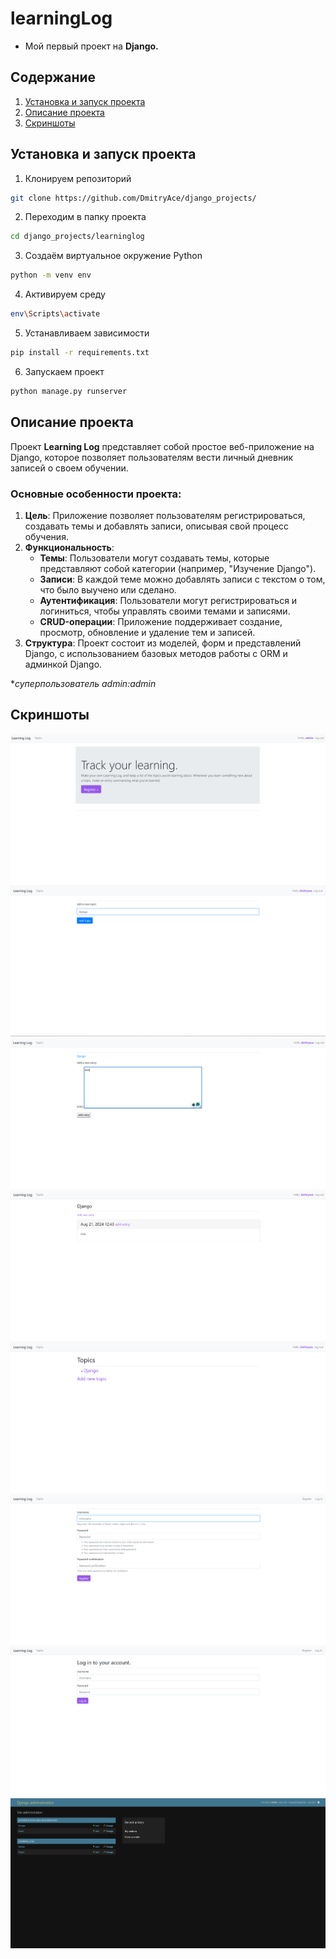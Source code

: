 # learningLog
- Мой первый проект на **Django.**
## Содержание
1. [Установка и запуск проекта](#установка-и-запуск-проекта)
2. [Описание проекта](#описание-проекта)
3. [Скриншоты](#скриншоты)

## Установка и запуск проекта
1. Клонируем репозиторий
```bash
git clone https://github.com/DmitryAce/django_projects/
```
2. Переходим в папку проекта
```bash
cd django_projects/learninglog
```
3. Создаём виртуальное окружение Python
```bash
python -m venv env
```
4. Активируем среду
```bash
env\Scripts\activate
```
5. Устанавливаем зависимости
```bash
pip install -r requirements.txt
```
6. Запускаем проект
```bash
python manage.py runserver
```

## Описание проекта
Проект **Learning Log** представляет собой простое веб-приложение на Django, которое позволяет пользователям вести личный дневник записей о своем обучении.

### Основные особенности проекта:
1. **Цель**: Приложение позволяет пользователям регистрироваться, создавать темы и добавлять записи, описывая свой процесс обучения.
2. **Функциональность**:
   - **Темы**: Пользователи могут создавать темы, которые представляют собой категории (например, "Изучение Django").
   - **Записи**: В каждой теме можно добавлять записи с текстом о том, что было выучено или сделано.
   - **Аутентификация**: Пользователи могут регистрироваться и логиниться, чтобы управлять своими темами и записями.
   - **CRUD-операции**: Приложение поддерживает создание, просмотр, обновление и удаление тем и записей.
3. **Структура**: Проект состоит из моделей, форм и представлений Django, с использованием базовых методов работы с ORM и админкой Django.

\**суперпользователь admin:admin*
## Скриншоты
![alt text](img/image.png)
![alt text](img/image-1.png)
![alt text](img/image-2.png)
![alt text](img/image-3.png)
![alt text](img/image-4.png)
![alt text](img/image-5.png)
![alt text](img/image-6.png)
![alt text](img/image-7.png)